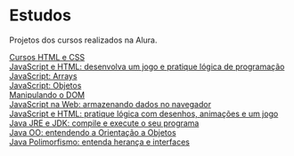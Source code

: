# Estudos
Projetos dos cursos realizados na Alura.

<a href="https://github.com/LuisGustavoFA/estudos/tree/main/curso_css">Cursos HTML e CSS</a>
<br>
<a href="https://github.com/LuisGustavoFA/estudos/tree/main/curso_js_logica">JavaScript e HTML: desenvolva um jogo e pratique lógica de programação</a>
<br>
<a href="https://github.com/LuisGustavoFA/estudos/tree/main/curso_js_array">JavaScript: Arrays</a>
<br>
<a href="https://github.com/LuisGustavoFA/estudos/tree/main/curso_js_objetos">JavaScript: Objetos</a>
<br>
<a href="https://github.com/LuisGustavoFA/estudos/tree/main/robotron2000">Manipulando o DOM</a>
<br>
<a href="https://github.com/LuisGustavoFA/estudos/tree/main/mochila-de-viagem">JavaScript na Web: armazenando dados no navegador</a>
<br>
<a href="https://github.com/LuisGustavoFA/estudos/tree/main/curso_js_logica2">JavaScript e HTML: pratique lógica com desenhos, animações e um jogo</a>
<br>
<a href="https://github.com/LuisGustavoFA/estudos/tree/main/java">Java JRE e JDK: compile e execute o seu programa</a>
<br>
<a href="https://github.com/LuisGustavoFA/estudos/tree/main/java/bytebank">Java OO: entendendo a Orientação a Objetos</a>
<br>
<a href="https://github.com/LuisGustavoFA/estudos/tree/main/java/bytebank_herdado">Java Polimorfismo: entenda herança e interfaces</a>
